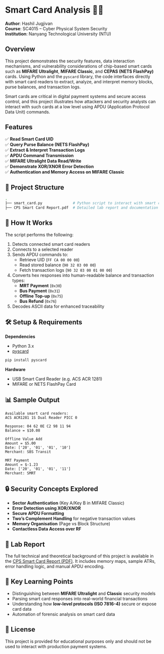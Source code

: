 # Smart Card Analysis 🚋🔐

**Author**: Hashil Jugjivan  
**Course**: SC4015 – Cyber Physical System Security  
**Institution**: Nanyang Technological University (NTU)

## Overview

This project demonstrates the security features, data interaction mechanisms, and vulnerability considerations of chip-based smart cards such as **MIFARE Ultralight**, **MIFARE Classic**, and **CEPAS (NETS FlashPay)** cards. Using Python and the `pyscard` library, the code interfaces directly with smart card readers to extract, analyze, and interpret memory blocks, purse balances, and transaction logs.

Smart cards are critical in digital payment systems and secure access control, and this project illustrates how attackers and security analysts can interact with such cards at a low level using APDU (Application Protocol Data Unit) commands.

## Features

✅ **Read Smart Card UID**  
✅ **Query Purse Balance (NETS FlashPay)**  
✅ **Extract & Interpret Transaction Logs**  
✅ **APDU Command Transmission**  
✅ **MIFARE Ultralight Data Read/Write**  
✅ **Demonstrate XOR/XNOR Error Detection**  
✅ **Authentication and Memory Access on MIFARE Classic**

## 📂 Project Structure

```bash
.
├── smart_card.py              # Python script to interact with smart cards
├── CPS Smart Card Report.pdf  # Detailed lab report and documentation
```

## 🚀 How It Works

The script performs the following:

1. Detects connected smart card readers
2. Connects to a selected reader
3. Sends APDU commands to:
   - Retrieve UID (`FF CA 00 00 00`)
   - Read stored balance (`90 32 03 00 00`)
   - Fetch transaction logs (`90 32 03 00 01 00 00`)
4. Converts hex responses into human-readable balance and transaction types:
   - **MRT Payment** (`0x30`)
   - **Bus Payment** (`0x31`)
   - **Offline Top-up** (`0x75`)
   - **Bus Refund** (`0x76`)
5. Decodes ASCII data for enhanced traceability

## 🛠 Setup & Requirements

**Dependencies**
- Python 3.x
- [pyscard](https://pypi.org/project/pyscard/)

```bash
pip install pyscard
```

**Hardware**
- USB Smart Card Reader (e.g. ACS ACR 1281)
- MIFARE or NETS FlashPay Card

## 📊 Sample Output

```plaintext
Available smart card readers:
ACS ACR1281 1S Dual Reader PICC 0

Response: 04 62 0E C2 98 11 94
Balance = $10.08

Offline Value Add
Amount = $5.00
Date: ['20', '01', '01', '10']
Merchant: SBS Transit

MRT Payment
Amount = $-1.23
Date: ['20', '01', '01', '11']
Merchant: SMRT
```

## 🔒 Security Concepts Explored

- **Sector Authentication** (Key A/Key B in MIFARE Classic)
- **Error Detection using XOR/XNOR**
- **Secure APDU Formatting**
- **Two’s Complement Handling** for negative transaction values
- **Memory Organisation** (Page vs Block Structure)
- **Contactless Data Access over RF**

## 📘 Lab Report

The full technical and theoretical background of this project is available in the [CPS Smart Card Report (PDF)](./CPS%20Smart%20Card%20Report%20(Hashil%20Jugjivan)%20(1).pdf). It includes memory maps, sample ATRs, error handling logic, and manual APDU encoding.

## 🧠 Key Learning Points

- Distinguishing between **MIFARE Ultralight** and **Classic** security models
- Parsing smart card responses into real-world financial transactions
- Understanding how **low-level protocols (ISO 7816-4)** secure or expose card data
- Automation of forensic analysis on smart card data

## 📄 License

This project is provided for educational purposes only and should not be used to interact with production payment systems.
